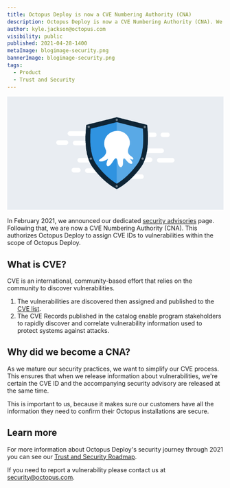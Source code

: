 ```yaml
---
title: Octopus Deploy is now a CVE Numbering Authority (CNA)
description: Octopus Deploy is now a CVE Numbering Authority (CNA). We can assign CVE IDs to vulnerabilities within our scope, and customers can confirm their installations are secure.
author: kyle.jackson@octopus.com
visibility: public
published: 2021-04-28-1400
metaImage: blogimage-security.png
bannerImage: blogimage-security.png
tags:
  - Product
  - Trust and Security
---
```


![Octopus on shield to represent security](blogimage-security.png)

In February 2021, we announced our dedicated [security advisories](https://octopus.com/blog/security-advisories) page. Following that, we are now a CVE Numbering Authority (CNA). This authorizes Octopus Deploy to assign CVE IDs to vulnerabilities within the scope of Octopus Deploy.

## What is CVE?

CVE is an international, community-based effort that relies on the community to discover vulnerabilities.

1. The vulnerabilities are discovered then assigned and published to the [CVE list](https://cve.mitre.org/about/terminology.html). 
1. The CVE Records published in the catalog enable program stakeholders to rapidly discover and correlate vulnerability information used to protect systems against attacks.

## Why did we become a CNA?

As we mature our security practices, we want to simplify our CVE process.  This ensures that when we release information about vulnerabilities, we're certain the CVE ID and the accompanying security advisory are released at the same time. 

This is important to us, because it makes sure our customers have all the information they need to confirm their Octopus installations are secure.

## Learn more

For more information about Octopus Deploy's security journey through 2021 you can see our [Trust and Security Roadmap](https://github.com/OctopusDeploy/Issues/issues/6523).

If you need to report a vulnerability please contact us at [security@octopus.com](mailto:security@octopus.com).
